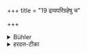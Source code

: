 +++
title = "19 द्रव्यपरिग्रहेषु च"

+++

<details><summary>Bühler</summary>

19. And with respect to the acquisition of property.
</details>

<details><summary>हरदत्त-टीका</summary>

## सूत्रम्
द्रव्यपरिग्रहेषु च ॥ १९ ॥  
## टिप्पनी
द्रव्यपरिग्रहेषु च द्रव्यार्जनेष्वपि तथा सहत्वमेव । तत्र पतिरार्जयति, जाया गृहे निर्वहतीति योगक्षेमावुभयायत्ताविति द्रव्यपरिग्रहेऽपि सहत्वम् ॥ १९ ॥
</details>
